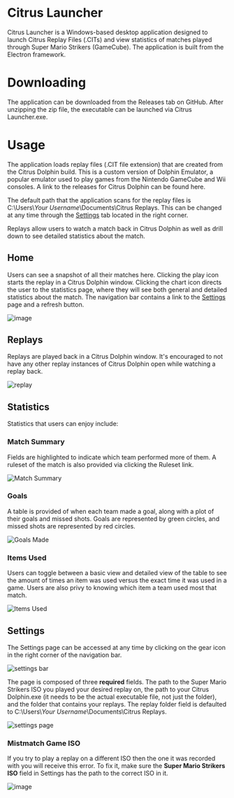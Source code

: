 # Citrus Launcher

Citrus Launcher is a Windows-based desktop application designed to launch Citrus Replay Files (.CITs) and view statistics of matches played through Super Mario Strikers (GameCube). The application is built from the Electron framework.

# Downloading

The application can be downloaded from the Releases tab on GitHub. After unzipping the zip file, the executable can be launched via Citrus Launcher.exe.

# Usage

The application loads replay files (.CIT file extension) that are created from the Citrus Dolphin build. This is a custom version of Dolphin Emulator, a popular emulator used to play games from the Nintendo GameCube and Wii consoles. A link to the releases for Citrus Dolphin can be found here.

The default path that the application scans for the replay files is C:\Users\\*Your Username*\Documents\Citrus Replays. This can be changed at any time through the [Settings](#settings) tab located in the right corner.

Replays allow users to watch a match back in Citrus Dolphin as well as drill down to see detailed statistics about the match.

## Home

Users can see a snapshot of all their matches here. Clicking the play icon starts the replay in a Citrus Dolphin window. Clicking the chart icon directs the user to the statistics page, where they will see both general and detailed statistics about the match. The navigation bar contains a link to the [Settings](#settings) page and a refresh button.

![image](https://user-images.githubusercontent.com/7491600/178571934-55b666f9-dabf-4818-a78c-3c96c8b4263a.png)

## Replays

Replays are played back in a Citrus Dolphin window. It's encouraged to not have any other replay instances of Citrus Dolphin open while watching a replay back.

![replay](https://user-images.githubusercontent.com/7491600/178565695-be0c9d1c-3bcb-43d1-9001-9915cece9da9.gif)

## Statistics

Statistics that users can enjoy include:

### Match Summary

Fields are highlighted to indicate which team performed more of them. A ruleset of the match is also provided via clicking the Ruleset link.

![Match Summary](https://user-images.githubusercontent.com/7491600/178559188-394a8ae8-4e5d-47a7-8239-c6437ba4b8b8.PNG)

### Goals

A table is provided of when each team made a goal, along with a plot of their goals and missed shots. Goals are represented by green circles, and missed shots are represented by red circles.

![Goals Made](https://user-images.githubusercontent.com/7491600/178559216-9f155b0b-dfd2-4fbe-9a76-f958fd65da01.PNG)

### Items Used

Users can toggle between a basic view and detailed view of the table to see the amount of times an item was used versus the exact time it was used in a game. Users are also privy to knowing which item a team used most that match.

![Items Used](https://user-images.githubusercontent.com/7491600/178572607-0a3b9fd1-1f03-4ee3-9c66-97dd90cb49a5.PNG)

## Settings

The Settings page can be accessed at any time by clicking on the gear icon in the right corner of the navigation bar.

![settings bar](https://user-images.githubusercontent.com/7491600/178569095-8d723480-1ea7-490c-b66a-5af1ad1e27ff.PNG)

The page is composed of three **required** fields. The path to the Super Mario Strikers ISO you played your desired replay on, the path to your Citrus Dolphin.exe (it needs to be the actual executable file, not just the folder), and the folder that contains your replays. The replay folder field is defaulted to C:\Users\\*Your Username*\Documents\Citrus Replays.

![settings page](https://user-images.githubusercontent.com/7491600/178570440-5ec2b013-b073-4a6a-8e4e-5044da26cc5f.png)

### Mistmatch Game ISO

If you try to play a replay on a different ISO then the one it was recorded with you will receive this error. To fix it, make sure the **Super Mario Strikers ISO** field in Settings has the path to the correct ISO in it.

![image](https://user-images.githubusercontent.com/7491600/178571362-42524a76-f6d5-44c1-bea2-504e87e5d951.png)

